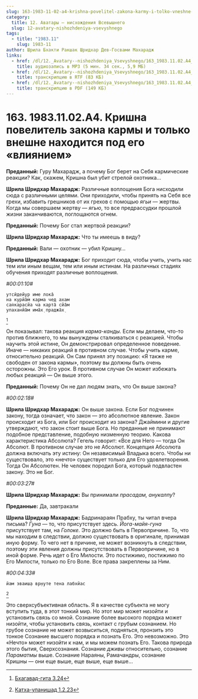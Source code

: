 ```yaml
---
slug: 163-1983-11-02-a4-krishna-povelitel-zakona-karmy-i-tolko-vneshne-nahoditsya-pod-ego-vliyaniem
category:
  title: 12. Аватары — нисхождения Всевышнего
  slug: 12-avatary-nishozhdeniya-vsevyshnego
tags:
  - title: "1983.11"
    slug: 1983-11
author: Шрила Бхакти Ракшак Шридхар Дев-Госвами Махарадж
links:
  - href: /dl/12._Avatary--nishozhdeniya_Vsevyshnego/163_1983.11.02.A4_SridharMj_Krishna_povelitel_zakona_karmy_i_tolko_vneshne_nahoditsja_pod_ego_vlijaniem.mp3
    title: аудиозапись в MP3 (5 мин. 34 сек., 5,9 МБ)
  - href: /dl/12._Avatary--nishozhdeniya_Vsevyshnego/163_1983.11.02.A4_SridharMj_Krishna_povelitel_zakona_karmy_i_tolko_vneshne_nahoditsja_pod_ego_vlijaniem.rtf
    title: транскрипцию в RTF (83 КБ)
  - href: /dl/12._Avatary--nishozhdeniya_Vsevyshnego/163_1983.11.02.A4_SridharMj_Krishna_povelitel_zakona_karmy_i_tolko_vneshne_nahoditsja_pod_ego_vlijaniem.pdf
    title: транскрипцию в PDF (149 КБ)
---
```


# 163. 1983.11.02.A4. Кришна повелитель закона кармы и только внешне находится под его «влиянием»

**Преданный:** Гуру Махарадж, а почему Бог берет на Себя кармические реакции? Как, скажем, Кришна был убит стрелой охотника…

**Шрила Шридхар Махарадж:** Различные воплощения Бога нисходили сюда с различными целями. Они приходили, чтобы принять на Себя все грехи, избавить грешников от их грехов с помощью *ягьи* — жертвы. Когда мы совершаем жертву — *ягью*, то все предрассудки прошлой жизни заканчиваются, поглощаются огнем.

**Преданный:** Почему Бог стал жертвой реакции?

**Шрила Шридхар Махарадж:** Что ты имеешь в виду?

**Преданный:** Вали — охотник — убил Кришну…

**Шрила Шридхар Махарадж:** Бог приходит сюда, чтобы учить, учить нас тем или иным вещам, тем или иным истинам. На различных стадиях обучения приходят различные воплощения.

*#00:01:10#*

    утсӣдейур име лока̄
    на курйа̄м̇ карма чед ахам
    сан̇карасйа ча карта̄ сйа̄м
    упаханйа̄м има̄х̣ праджа̄х̣
[^_ftn1]

Он показывал: такова реакция *карма-канды*. Если мы делаем, что-то против ближнего, то мы вынуждены сталкиваться с реакцией. Чтобы научить этой истине, Он демонстрировал определенное поведение. Иначе — никаких реакций в противном случае. Чтобы учить карме, относительно реакций. Он Сам принял эту позицию: «Я также не свободен от закона кармы», поэтому вы должны быть очень осторожны. Это Его урок. В противном случае Он может избежать любых реакций — Он выше этого.

**Преданный:** Почему Он не дал людям знать, что Он выше закона?

*#00:02:18#*

**Шрила Шридхар Махарадж:** Он выше закона. Если Бог подчинен закону, тогда означает, что закон — это абсолютное явление. Закон происходит из Бога, или Бог происходит из закона? Джаймини и другие утверждают, что закон стоит выше Бога. Но преданные не принимают подобное представление, подобную низменную теорию. Какова характеристика Абсолюта? Гегель говорит: «Все для Него — тогда Он Абсолют. В противном случае это не Абсолют. Концепция Абсолюта должна включать эту истину: Он независимый Владыка всего. Чтобы ни существовало, это «нечто» существует только для Его удовлетворения. Тогда Он Абсолютен. Не человек породил Бога, который подвластен закону. Это не Бог.

*#00:03:27#*

**Шрила Шридхар Махарадж:** Вы принимали *прасадам, анукалпу*?

**Преданные:** Да, завтракали

**Шрила Шридхар Махарадж:** Бадринараян Прабху, ты читал вчера письма? *Гуна* — то, что присутствует здесь. *Йога-майя-гуна* присутствует там, на *Голоке.* Это должно быть в Первопричине. То, что мы находим в следствии, должно существовать в оригинале, принимая иную форму. То чего нет в причине, не может возникнуть в следствии, поэтому эти явления должны присутствовать в Первопричине, но в иной форме. Речь идет о Его Милости. Это постижимо, постижимо по Его Милости, только по Его Воле. Все права закреплены за Ним.

*#00:04:33#*

    йам эваиш̣а вр̣н̣уте тена лабхйас
[^_ftn2]

Это сверхсубъективная область. Я в качестве субъекта не могу вступить туда, в этот тонкий мир. Но этот мир может низойти и установить связь со мной. Сознание более высокого порядка может низойти, чтобы установить связь, контакт с грубым сознанием. Но грубое сознание не может возвыситься, подняться, пронзить это тонкое Сознание высшего порядка и познать Его. Это невозможно. Это «Нечто» может низойти к нам, и мы можем познать Его. Такова природа этого бытия, Сверхсознания. Сознание *дживы* относительно, сознание *Параматмы* выше. Сознание Нараяны, Рамачандры, сознание Кришны — они еще выше, еще выше, еще выше…



[^_ftn1]: [Бхагавад-гита 3.24](../notes/bhagavad-gita/bhagavad-gita-3-24.md)

[^_ftn2]: [Катха-упанишад 1.2.23](../notes/katha-upanishad/katha-upanishad-1-2-23.md)
